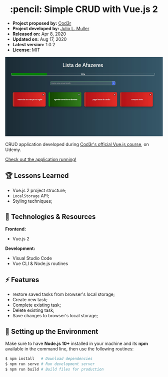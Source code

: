 <h1 align="center">
  :pencil: Simple CRUD with Vue.js 2
</h1>

- **Project proposed by:** [Cod3r](https://www.cod3r.com.br/)
- **Project developed by:** [Julio L. Muller](https://github.com/juliolmuller)
- **Released on:** Apr 8, 2020
- **Updated on:** Aug 17, 2020
- **Latest version:** 1.0.2
- **License:** MIT

![Application snapshot](./src/assets/app-overview.jpg)

CRUD application developed during [Cod3r's official Vue.js course](https://www.udemy.com/course/vue-js-completo/), on Udemy.

[Check out the application running!](https://juliolmuller.github.io/crud-vuejs/)

## :trophy: Lessons Learned

- Vue.js 2 project structure;
- `LocalStorage` API;
- Styling techniques;

## :hammer: Technologies & Resources

**Frontend:**
- Vue.js 2

**Development:**
- Visual Studio Code
- Vue CLI & Node.js routines

## :zap: Features

- restore saved tasks from browser's local storage;
- Create new task;
- Complete existing task;
- Delete existing task;
- Save changes to browser's local storage;

## :bell: Setting up the Environment

Make sure to have **Node.js 10+** installed in your machine and its **npm** available in the command line, then use the following routines:

```bash
$ npm install   # Download dependencies
$ npm run serve # Run development server
$ npm run build # Build files for production
```
